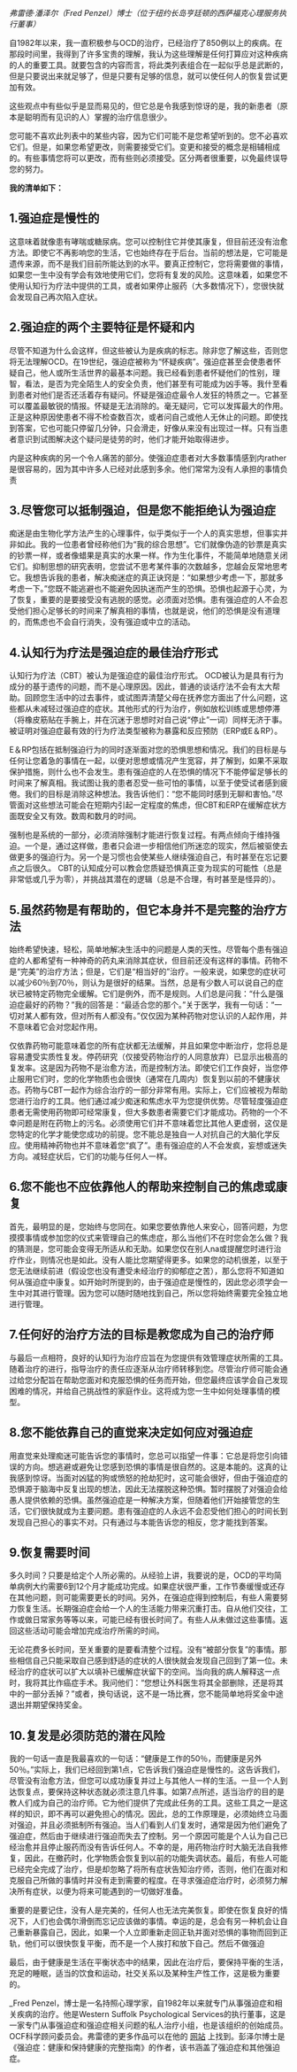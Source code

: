 _弗雷德·潘泽尔（Fred Penzel）博士（位于纽约长岛亨廷顿的西萨福克心理服务执行董事）_

自1982年以来，我一直积极参与OCD的治疗，已经治疗了850例以上的疾病。在那段时间里，我得到了许多宝贵的理解，我认为这些理解是任何打算应对这种疾病的人的重要工具。就要包含的内容而言，将此类列表组合在一起似乎总是武断的，但是只要说出来就足够了，但是只要有足够的信息，就可以使任何人的恢复尝试更加有效。

这些观点中有些似乎是显而易见的，但它总是令我感到惊讶的是，我的新患者（原本是聪明而有见识的人）掌握的治疗信息很少。

您可能不喜欢此列表中的某些内容，因为它们可能不是您希望听到的。您不必喜欢它们。但是，如果您希望更改，则需要接受它们。变更和接受的概念是相辅相成的。有些事情您将可以更改，而有些则必须接受。区分两者很重要，以免最终误导您的努力。

**我的清单如下：**

## 1.强迫症是慢性的

这意味着就像患有哮喘或糖尿病。您可以控制住它并使其康复，但目前还没有治愈方法。即使它不再影响您的生活，它也始终存在于后台。当前的想法是，它可能是遗传来源，而不是我们目前所能达到的水平。要真正控制它，您将需要做的事情，如果您一生中没有学会有效地使用它们，您将有复发的风险。这意味着，如果您不使用认知行为疗法中提供的工具，或者如果停止服药（大多数情况下），您很快就会发现自己再次陷入症状。

## 2.强迫症的两个主要特征是怀疑和内

尽管不知道为什么会这样，但这些被认为是疾病的标志。除非您了解这些，否则您将无法理解OCD。在19世纪，强迫症被称为“怀疑疾病”。强迫症甚至会使患者怀疑自己，他人或所生活世界的最基本问题。我已经看到患者怀疑他们的性别，理智，看法，是否为完全陌生人的安全负责，他们甚至有可能成为凶手等。我什至看到患者对他们是否还活着存有疑问。怀疑是强迫症最令人发狂的特质之一。它甚至可以覆盖最敏锐的情报。怀疑是无法消除的。毫无疑问，它可以发挥最大的作用。正是这种原因使患者不得不检查数百次，或者问自己或他人无休止的问题。即使找到答案，它也可能只停留几分钟，只会滑走，好像从来没有出现过一样。只有当患者意识到试图解决这个疑问是徒劳的时，他们才能开始取得进步。

内是这种疾病的另一个令人痛苦的部分。使强迫症患者对大多数事情感到内rather是很容易的，因为其中许多人已经对此感到多余。他们常常为没有人承担的事情负责

## 3.尽管您可以抵制强迫，但是您不能拒绝认为强迫症

痴迷是由生物化学方法产生的心理事件，似乎类似于一个人的真实思想，但事实并非如此。我的一位患者曾经称他们为“我的综合思想”。它们就像伪造的钞票是真实的钞票一样，或者像蜡果是真实的水果一样。作为生化事件，不能简单地随意关闭它们。抑制思想的研究表明，您尝试不思考某件事的次数越多，您越会反常地思考它。我想告诉我的患者，解决痴迷症的真正诀窍是：“如果想少考虑一下，那就多考虑一下。”您既不能逃避也不能避免因执迷而产生的恐惧。恐惧也起源于心灵，为了恢复，重要的是要接受没有逃脱的感觉。必须面对恐惧。患有强迫症的人不会忍受他们担心足够长的时间来了解真相的事情，也就是说，他们的恐惧是没有道理的，而焦虑也不会自行消失，没有强迫或中立的活动。

## 4.认知行为疗法是强迫症的最佳治疗形式

认知行为疗法（CBT）被认为是强迫症的最佳治疗形式。 OCD被认为是具有行为成分的基于遗传的问题，而不是心理原因。因此，普通的谈话疗法不会有太大帮助。回顾您生活中的过去事件，或试图弄清楚父母在抚养您方面出了什么问题，这些都从未减轻过强迫症的症状。其他形式的行为治疗，例如放松训练或思想停滞（将橡皮筋贴在手腕上，并在沉迷于思想时对自己说“停止”一词）同样无济于事。被证明对强迫症最有效的行为疗法类型被称为暴露和反应预防（ERP或E＆RP）。

E＆RP包括在抵制强迫行为的同时逐渐面对您的恐惧思想和情况。我们的目标是与任何让您着急的事情在一起，以便对思想或情况产生宽容，并了解到，如果不采取保护措施，则什么也不会发生。患有强迫症的人在恐惧的情况下不能停留足够长的时间来了解真相。我试图让我的患者忍受一些可怕的事情，以至于使受试者感到疲倦。我们的目标是消除这种想法。我告诉他们：“您不能同时感到无聊和害怕。”尽管面对这些想法可能会在短期内引起一定程度的焦虑，但CBT和ERP在缓解症状方面既安全又有效。数周和数月的时间。

强制也是系统的一部分，必须消除强制才能进行恢复过程。有两点倾向于维持强迫。一个是，通过这样做，患者只会进一步相信他们所迷恋的现实，然后被驱使去做更多的强迫行为。另一个是习惯也会使某些人继续强迫自己，有时甚至在忘记要点之后很久。 CBT的认知成分可以教会您质疑恐惧真正变为现实的可能性（总是非常低或几乎为零），并挑战其潜在的逻辑（总是不合理，有时甚至是怪异的）。

## 5.虽然药物是有帮助的，但它本身并不是完整的治疗方法

始终希望快速，轻松，简单地解决生活中的问题是人类的天性。尽管每个患有强迫症的人都希望有一种神奇的药丸来消除其症状，但目前还没有这样的事情。药物不是“完美”的治疗方法；但是，它们是“相当好的”治疗。一般来说，如果您的症状可以减少60％到70％，则认为是很好的结果。当然，总是有少数人可以说自己的症状已被特定药物完全缓解。它们是例外，而不是规则。人们总是问我：“什么是强迫症最好的药物？”我的回答是：“最适合您的那个。”关于医学，我有一句话：“一切对某人都有效，但对所有人都没有。”仅仅因为某种药物对您认识的人起作用，并不意味着它会对您起作用。

仅依靠药物可能意味着您的所有症状都无法缓解，并且如果您中断治疗，您将总是容易遭受实质性复发。停药研究（仅接受药物治疗的人同意放弃）已显示出极高的复发率。这是因为药物不是治愈方法，而是控制方法。即使它们工作良好，当您停止服用它们时，您的化学物质也会很快（通常在几周内）恢复到以前的不健康状态。药物与CBT一起作为综合治疗的一部分非常有用。实际上，它们应被视为帮助您进行治疗的工具。他们通过减少痴迷和焦虑水平为您提供优势。尽管轻度强迫症患者无需使用药物即可经常康复，但大多数患者需要它们才能成功。药物的一个不幸问题是附在药物上的污名。必须使用它们并不意味着您比其他人更虚弱，这仅是您特定的化学才能使您成功的前提。您不能总是独自一人对抗自己的大脑化学反应。使用精神药物也并不意味着您“疯了”。患有强迫症的人不会发疯，妄想或迷失方向。减轻症状后，它们的功能与任何人一样。

## 6.您不能也不应依靠他人的帮助来控制自己的焦虑或康复

首先，最明显的是，您始终与您同在。如果您要依靠他人来安心，回答问题，为您摸摸事情或参加您的仪式来管理自己的焦虑症，那么当他们不在时您会怎么做？我的猜测是，您可能会变得无所适从和无助。如果您仅在别人na或提醒您时进行治疗作业，则情况也是如此。没有人能比您期望得更多。如果您的动机很差，以至于您无法继续前进（假设您也没有遭受未经治疗的抑郁症之苦），那么您将不知道如何从强迫症中康复。如开始时所提到的，由于强迫症是慢性的，因此您必须学会一生中对其进行管理。因为您可以随时随地找到自己，所以您将始终需要完全独立地进行管理。

## 7.任何好的治疗方法的目标是教您成为自己的治疗师

与最后一点相符，良好的认知行为治疗应旨在为您提供有效管理症状所需的工具。随着治疗的进行，指导治疗的责任应逐渐从治疗师转移到您。尽管治疗师可能会通过给您分配旨在帮助您面对和克服恐惧的任务而开始，但您最终应该学会自己发现困难的情况，并给自己挑战性的家庭作业。这将成为您一生中如何处理事情的模型。

## 8.您不能依靠自己的直觉来决定如何应对强迫症

用直觉来处理痴迷可能告诉您的事情时，您总可以指望一件事：它总是将您引向错误的方向。想逃避或避免让您感到恐惧的事情是很自然的。这是本能的。这真的让我感到惊讶。当面对凶猛的狗或愤怒的抢劫犯时，这可能会很好，但由于强迫症的恐惧源于脑海中反复出现的想法，因此无法摆脱这种恐惧。暂时摆脱了对强迫会给愚人提供依赖的恐惧。虽然强迫症是一种解决方案，但随着他们开始接管您的生活，它们很快就成为主要问题。患有强迫症的人永远不会忍受他们担心的时间长到发现自己担心的事实不对。只有通过与本能告诉您的相反，您才能找到答案。

## 9.恢复需要时间

多久时间？只要是给定个人所必需的。从经验上讲，我要说的是，OCD的平均简单病例大约需要6到12个月才能成功完成。如果症状很严重，工作节奏缓慢或还存在其他问题，则可能需要更长的时间。另外，在强迫症得到控制后，有些人需要努力恢复生活。长期强迫症会给一个人的生活能力带来沉重打击。自从他们交往，工作或做日常家务等等以来，可能已经有很长时间了。有些人从未做过这些事情。返回这些活动可能会增加完成治疗所需的时间。

无论花费多长时间，至关重要的是要看清整个过程。没有“被部分恢复”的事情。那些相信自己只能采取自己感到舒适的症状的人很快就会发现自己回到了第一位。未经治疗的症状可以扩大以填补已缓解症状留下的空间。当向我的病人解释这一点时，我将其比作癌症手术。我问他们：“您想让外科医生将其全部删除，还是将其中的一部分丢掉？”或者，换句话说，这不是一场比赛，您不能简单地将奖金中途退出并期望保持奖金。

## 10.复发是必须防范的潜在风险

我的一句话一直是我最喜欢的一句话：“健康是工作的50％，而健康是另外50％。”实际上，我们已经回到第1点，它告诉我们强迫症是慢性的。这告诉我们，尽管没有治愈方法，但您可以成功康复并过上与其他人一样的生活。一旦一个人到达恢复点，要保持这种状态就必须注意几件事。如第7点所述，适当治疗的目的是教人们成为自己的治疗师。它为他们提供了完成此任务的工具。这些工具之一是这样的知识，即不再可以避免担心的情况。因此，总的工作原理是，必须始终立马面对强迫，并且必须抵制所有强迫。当人们看到人们复发时，通常是因为他们避免了强迫症，然后由于继续进行强迫而失去了控制。另一个原因可能是个人认为自己已经治愈并且停止服药而没有告诉任何人。不幸的是，用药物治疗时大脑无法自我修复，因此，在撤药时，化学物质会恢复到以前的功能失调状态。最后，有些人可能已经完全完成了治疗，但是却忽略了将所有症状告知治疗师，否则，他们在面对和克服自己所做的事情时并没有走到需要的程度。在寻求强迫症治疗时，必须努力解决所有症状，以便为将来可能遇到的一切做好准备。

重要的是要记住，没有人是完美的，任何人也无法完美恢复。即使在恢复良好的情况下，人们也会偶尔滑倒而忘记应该做的事情。幸运的是，总会有另一种机会让自己重新暴露自己，因此，如果一个人立即重新走回正轨并面对恐惧的事物而回到正轨，他们可以很快恢复平衡，而不是一个人挨打和放下自己。然后不做强迫

最后，由于健康是生活在平衡状态中的结果，因此在治疗后，要保持平衡的生活，充足的睡眠，适当的饮食和运动，社交关系以及某种生产性工作，这是极为重要的。

\_Fred Penzel，博士是一名持照心理学家，自1982年以来就专门从事强迫症和相关疾病的治疗。他是Western Suffolk Psychological Services的执行董事，这是一家专门从事强迫症和强迫症相关问题的私人治疗小组，也是该组织的创始成员。 OCF科学顾问委员会。弗雷德的更多作品可以在他的 [网站](http://www.wsps.info/index.php?option=com_content&view=section&id=7&Itemid=64) 上找到。彭泽尔博士是《强迫症：健康和保持健康的完整指南》的作者，该书涵盖了强迫症和其他强迫症。